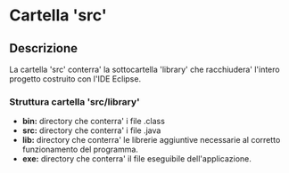 Cartella 'src'
==============

Descrizione
-----------

La cartella 'src' conterra' la sottocartella 'library' che racchiudera' l'intero progetto costruito con l'IDE Eclipse. 

### Struttura cartella 'src/library'

* **bin:** directory che conterra' i file .class
* **src:** directory che conterra' i file .java
* **lib:** directory che conterra' le librerie aggiuntive necessarie al corretto funzionamento del programma.  
* **exe:** directory che conterra' il file eseguibile dell'applicazione.  